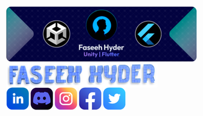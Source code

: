 ![Banner](https://github.com/faseehhyder/faseehhyder/blob/main/Images/Banner.png)
<br>
<img align="center" src="https://github.com/faseehhyder/faseehhyder/blob/main/Images/NameHeading.png" width="400">
<br>
![LinkedIn Icon](https://github.com/faseehhyder/faseehhyder/blob/main/Icons/LinkedIn%20Icon%402x.png)
![Discord Icont](https://github.com/faseehhyder/faseehhyder/blob/main/Icons/Discord%20Icon%402x.png)
![Instagram Icon](https://github.com/faseehhyder/faseehhyder/blob/main/Icons/Instagram%20Icon%402x.png)
![FaceBook Icon](https://github.com/faseehhyder/faseehhyder/blob/main/Icons/FaceBook%20Icon%402x.png)
![Twitter Icon](https://github.com/faseehhyder/faseehhyder/blob/main/Icons/Twitter%402x.png)
  

